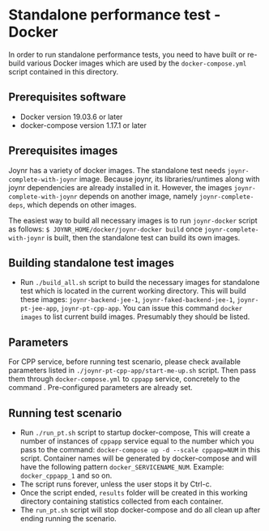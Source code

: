 # Standalone performance test - Docker

In order to run standalone performance tests, you need to have built or re-build various
Docker
images which are used by the `docker-compose.yml` script contained in this directory.

## Prerequisites software
* Docker version 19.03.6 or later
* docker-compose version 1.17.1 or later

##  Prerequisites images
Joynr has a variety of docker images. The standalone test needs `joynr-complete-with-joynr` image.
Because joynr, its libraries/runtimes along with joynr dependencies are already installed in it.
However, the images `joynr-complete-with-joynr` depends on another image, namely
`joynr-complete-deps`, which depends on other images.

The easiest way to build all necessary images is to run `joynr-docker` script as follows:
`$ JOYNR_HOME/docker/joynr-docker build`
once `joynr-complete-with-joynr` is built, then the standalone test can build its own images.

## Building standalone test images
* Run `./build_all.sh` script to build the necessary images for standalone test which is located in
the current working directory. This will build these images: `joynr-backend-jee-1`,
`joynr-faked-backend-jee-1`, `joynr-pt-jee-app`, `joynr-pt-cpp-app`. You can issue this command
`docker images` to list current build images. Presumably they should be listed.

## Parameters
For CPP service, before running test scenario, please check available parameters listed in
`./joynr-pt-cpp-app/start-me-up.sh` script. Then pass them through `docker-compose.yml` to `cppapp`
service, concretely to the command . Pre-configured parameters are already set.

## Running test scenario
* Run `./run_pt.sh` script to startup docker-compose, This will create a number of instances of
`cppapp` service equal to the number which you pass to the command:
`docker-compose up -d --scale cppapp=NUM` in this script. Container names will be generated by
docker-compose and will have the following pattern `docker_SERVICENAME_NUM`. Example:
`docker_cppapp_1` and so on.
* The script runs forever, unless the user stops it by Ctrl-c.
* Once the script ended, `results` folder will be created in this working directory containing
  statistics collected from each container.
* The `run_pt.sh` script will stop docker-compose and do all clean up after ending running the
  scenario.
